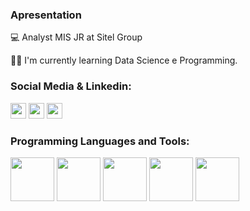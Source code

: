 ### Apresentation


💻 Analyst MIS JR at Sitel Group

👨‍💻 I'm currently learning Data Science e Programming.



### Social Media & Linkedin:

[<img height="25m" src="https://camo.githubusercontent.com/927d6b3961fa048ff7303daf291cb5869dfa25018997cf8c1373c2f6a85b1458/68747470733a2f2f696d672e736869656c64732e696f2f62616467652f2d476d61696c2d2532333333333f7374796c653d666f722d7468652d6261646765266c6f676f3d676d61696c266c6f676f436f6c6f723d7768697465">](mailto:maicodob@gmail.com)
[<img height="25m" src="https://img.shields.io/badge/Instagram-E4405F?style=for-the-badge&logo=instagram&logoColor=white"/>](https://www.instagram.com/maicoaranha/)
[<img height="25m" src="https://img.shields.io/badge/LinkedIn-0077B5?style=for-the-badge&logo=linkedin&logoColor=white"/>](https://www.linkedin.com/in/maycon-aranha-319b87193/)

### Programming Languages and Tools:

<img height="70m" src="https://cdn.jsdelivr.net/gh/devicons/devicon/icons/python/python-original-wordmark.svg"/> <img height="70m" src="https://camo.githubusercontent.com/920386c6e944d35decd4cee44dfe4e14f51c8fab38b32c881cccac058b79c501/68747470733a2f2f696d672e69636f6e73382e636f6d2f636f6c6f722f3438302f6d6963726f736f66742d73716c2d7365727665722e706e67"/> <img height="70m" src="https://camo.githubusercontent.com/6f414c512e3f9f23f8e79900f82f7f808401869047ce8d88efe053d18b677a2b/68747470733a2f2f75706c6f61642e77696b696d656469612e6f72672f77696b6970656469612f636f6d6d6f6e732f7468756d622f332f33342f4d6963726f736f66745f4f66666963655f457863656c5f2532383230313925453225383025393370726573656e742532392e7376672f35313270782d4d6963726f736f66745f4f66666963655f457863656c5f2532383230313925453225383025393370726573656e742532392e7376672e706e67"/> <img height="70m" src="https://camo.githubusercontent.com/2a28702bf162f96ec5b3d634aa7fab16773a4f5146f635eed14fff096a4c6c46/68747470733a2f2f75706c6f61642e77696b696d656469612e6f72672f77696b6970656469612f636f6d6d6f6e732f7468756d622f632f63662f4e65775f506f7765725f42495f4c6f676f2e7376672f36303070782d4e65775f506f7765725f42495f4c6f676f2e7376672e706e67"/> <img height="70m" src="https://camo.githubusercontent.com/340a4c7bad1e2a9d2ba54a5b59b1e2d456ea4557f67712d2876fc5bdcd705a53/68747470733a2f2f696d672e737461636b73686172652e696f2f736572766963652f373039362f38303937343662652d306239362d346166302d616132662d3564316165616138323635382e706e67"/>
